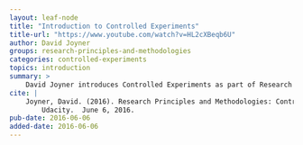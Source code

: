 ```yaml
---
layout: leaf-node
title: "Introduction to Controlled Experiments"
title-url: "https://www.youtube.com/watch?v=HL2cXBeqb6U"
author: David Joyner
groups: research-principles-and-methodologies
categories: controlled-experiments
topics: introduction
summary: >
    David Joyner introduces Controlled Experiments as part of Research Principles and Methodologies.
cite: |
    Joyner, David. (2016). Research Principles and Methodologies: Controlled Experiments Introductory Video.
        Udacity.  June 6, 2016.
pub-date: 2016-06-06
added-date: 2016-06-06
---
```

